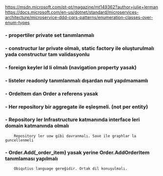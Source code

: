 https://msdn.microsoft.com/pt-pt/magazine/mt149362?author=julie+lerman
https://docs.microsoft.com/en-us/dotnet/standard/microservices-architecture/microservice-ddd-cqrs-patterns/enumeration-classes-over-enum-types

  ### - propertiler private set tanımlanmalı
  ### - constructur lar private olmalı,  static factory ile oluşturulmalı yada constructur tam validasyonlu
  ### - foreign keyler Id li olmalı (navigation property yasak)
  ### - listeler readonly tanımlanmalı dışardan null yapılmamamlı
  ### - OrdeItem dan Order a referens yasak
  ### - Her repository bir aggregate ile eşleşmeli. (not per entity)
  ### - Repository ler Infrastructure katmanında interface leri domain katmanında olmalı
        Repository ler uow gibi davranmalı. Save ile graphlar la guncellenmeli
  ### - Order.Add(_order_item) yasak yerine Order.AddOrderItem tanımlaması yapılmalı
        Obiqutius language gereğidir. Ortak dil konuşulmalı. 

